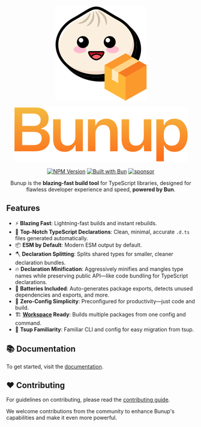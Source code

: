 <!-- markdownlint-disable first-line-h1 -->

<!-- markdownlint-start-capture -->
<!-- markdownlint-disable-file no-inline-html -->
<div align="center">

  <!-- markdownlint-disable-next-line no-alt-text -->

![Logo](https://raw.githubusercontent.com/arshad-yaseen/bunup/refs/heads/main/docs/public/logo.svg)

![Bunup](https://raw.githubusercontent.com/arshad-yaseen/bunup/refs/heads/main/assets/bunup-title.svg)

[![NPM Version](https://img.shields.io/npm/v/bunup?logo=npm&logoColor=212121&label=version&labelColor=ffc44e&color=212121)](https://npmjs.com/package/bunup) [![Built with Bun](https://img.shields.io/badge/Built_with-Bun-fbf0df?logo=bun&labelColor=212121)](https://bun.sh) [![sponsor](https://img.shields.io/badge/sponsor-EA4AAA?logo=githubsponsors&labelColor=FAFAFA)](https://github.com/sponsors/arshad-yaseen)

Bunup is the **blazing-fast build tool** for TypeScript libraries, designed for flawless developer experience and speed, **powered by Bun**. 

</div>
<!-- markdownlint-restore -->

## Features

- ⚡ **Blazing Fast**: Lightning-fast builds and instant rebuilds.
- 📝 **Top-Notch TypeScript Declarations**: Clean, minimal, accurate `.d.ts` files generated automatically.
- 📦 **ESM by Default**: Modern ESM output by default.
- 🪓 **Declaration Splitting**: Splits shared types for smaller, cleaner declaration bundles.
- 🔥 **Declaration Minification**: Aggressively minifies and mangles type names while preserving public API—like code bundling for TypeScript declarations.
- 🔋 **Batteries Included**: Auto-generates package exports, detects unused dependencies and exports, and more.
- 🚀 **Zero-Config Simplicity**: Preconfigured for productivity—just code and build.
- 🏗️ **[Workspace](https://bunup.dev/docs/guide/workspaces) Ready**: Builds multiple packages from one config and command.
- 🔄 **Tsup Familiarity**: Familiar CLI and config for easy migration from tsup.

## 📚 Documentation

To get started, visit the [documentation](https://bunup.dev).

## ❤️ Contributing

For guidelines on contributing, please read the [contributing guide](../../CONTRIBUTING.md).

We welcome contributions from the community to enhance Bunup's capabilities and make it even more powerful.
